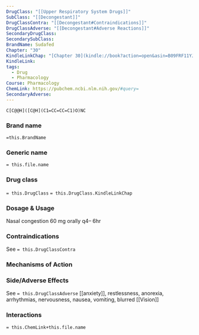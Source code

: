 ```yaml
---
DrugClass: "[[Upper Respiratory System Drugs]]"
SubClass: "[[Decongestant]]"
DrugClassContra: "[[Decongestant#Contraindications]]"
DrugClassAdverse: "[[Decongestant#Adverse Reactions]]"
SecondaryDrugClass: 
SecondarySubClass: 
BrandName: Sudafed
Chapter: "30"
KindleLinkChap: "[Chapter 30](kindle://book?action=open&asin=B09FRF11YJ&location=15967)"
KindleLink: 
tags:
  - Drug
  - Pharmacology
Course: Pharmacology
ChemLink: https://pubchem.ncbi.nlm.nih.gov/#query=
SecondaryAdverse:
---
```

```smiles
C[C@@H]([C@H](C1=CC=CC=C1)O)NC
```

### Brand name
`=this.BrandName`

### Generic name
`= this.file.name`

### Drug class 
`= this.DrugClass`
	`= this.DrugClass.KindleLinkChap`

### Dosage & Usage
Nasal congestion
60 mg orally q4– 6hr

### Contraindications
See `= this.DrugClassContra`

### Mechanisms of Action

### Side/Adverse Effects
See `= this.DrugClassAdverse`
[[anxiety]], restlessness, anorexia, arrhythmias, nervousness, nausea, vomiting, blurred [[Vision]]

### Interactions

`= this.ChemLink+this.file.name`

